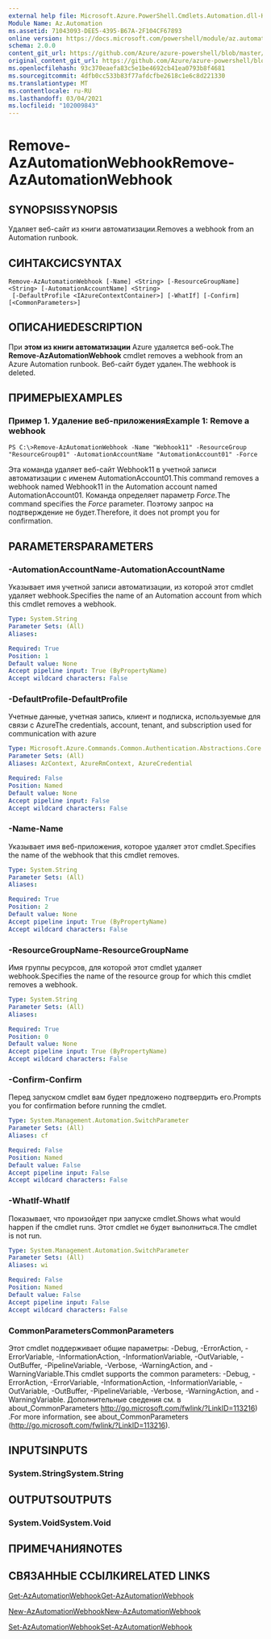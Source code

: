 ```yaml
---
external help file: Microsoft.Azure.PowerShell.Cmdlets.Automation.dll-Help.xml
Module Name: Az.Automation
ms.assetid: 71043093-DEE5-4395-B67A-2F104CF67893
online version: https://docs.microsoft.com/powershell/module/az.automation/remove-azautomationwebhook
schema: 2.0.0
content_git_url: https://github.com/Azure/azure-powershell/blob/master/src/Automation/Automation/help/Remove-AzAutomationWebhook.md
original_content_git_url: https://github.com/Azure/azure-powershell/blob/master/src/Automation/Automation/help/Remove-AzAutomationWebhook.md
ms.openlocfilehash: 93c370eaefa83c5e1be4692cb41ea0793b8f4681
ms.sourcegitcommit: 4dfb0cc533b83f77afdcfbe2618c1e6c8d221330
ms.translationtype: MT
ms.contentlocale: ru-RU
ms.lasthandoff: 03/04/2021
ms.locfileid: "102009843"
---
```

# <span data-ttu-id="a7164-101">Remove-AzAutomationWebhook</span><span class="sxs-lookup"><span data-stu-id="a7164-101">Remove-AzAutomationWebhook</span></span>

## <span data-ttu-id="a7164-102">SYNOPSIS</span><span class="sxs-lookup"><span data-stu-id="a7164-102">SYNOPSIS</span></span>
<span data-ttu-id="a7164-103">Удаляет веб-сайт из книги автоматизации.</span><span class="sxs-lookup"><span data-stu-id="a7164-103">Removes a webhook from an Automation runbook.</span></span>

## <span data-ttu-id="a7164-104">СИНТАКСИС</span><span class="sxs-lookup"><span data-stu-id="a7164-104">SYNTAX</span></span>

```
Remove-AzAutomationWebhook [-Name] <String> [-ResourceGroupName] <String> [-AutomationAccountName] <String>
 [-DefaultProfile <IAzureContextContainer>] [-WhatIf] [-Confirm] [<CommonParameters>]
```

## <span data-ttu-id="a7164-105">ОПИСАНИЕ</span><span class="sxs-lookup"><span data-stu-id="a7164-105">DESCRIPTION</span></span>
<span data-ttu-id="a7164-106">При **этом из книги автоматизации** Azure удаляется веб-ook.</span><span class="sxs-lookup"><span data-stu-id="a7164-106">The **Remove-AzAutomationWebhook** cmdlet removes a webhook from an Azure Automation runbook.</span></span>
<span data-ttu-id="a7164-107">Веб-сайт будет удален.</span><span class="sxs-lookup"><span data-stu-id="a7164-107">The webhook is deleted.</span></span>

## <span data-ttu-id="a7164-108">ПРИМЕРЫ</span><span class="sxs-lookup"><span data-stu-id="a7164-108">EXAMPLES</span></span>

### <span data-ttu-id="a7164-109">Пример 1. Удаление веб-приложения</span><span class="sxs-lookup"><span data-stu-id="a7164-109">Example 1: Remove a webhook</span></span>
```
PS C:\>Remove-AzAutomationWebhook -Name "Webhook11" -ResourceGroup "ResourceGroup01" -AutomationAccountName "AutomationAccount01" -Force
```

<span data-ttu-id="a7164-110">Эта команда удаляет веб-сайт Webhook11 в учетной записи автоматизации с именем AutomationAccount01.</span><span class="sxs-lookup"><span data-stu-id="a7164-110">This command removes a webhook named Webhook11 in the Automation account named AutomationAccount01.</span></span>
<span data-ttu-id="a7164-111">Команда определяет параметр *Force.*</span><span class="sxs-lookup"><span data-stu-id="a7164-111">The command specifies the *Force* parameter.</span></span>
<span data-ttu-id="a7164-112">Поэтому запрос на подтверждение не будет.</span><span class="sxs-lookup"><span data-stu-id="a7164-112">Therefore, it does not prompt you for confirmation.</span></span>

## <span data-ttu-id="a7164-113">PARAMETERS</span><span class="sxs-lookup"><span data-stu-id="a7164-113">PARAMETERS</span></span>

### <span data-ttu-id="a7164-114">-AutomationAccountName</span><span class="sxs-lookup"><span data-stu-id="a7164-114">-AutomationAccountName</span></span>
<span data-ttu-id="a7164-115">Указывает имя учетной записи автоматизации, из которой этот cmdlet удаляет webhook.</span><span class="sxs-lookup"><span data-stu-id="a7164-115">Specifies the name of an Automation account from which this cmdlet removes a webhook.</span></span>

```yaml
Type: System.String
Parameter Sets: (All)
Aliases:

Required: True
Position: 1
Default value: None
Accept pipeline input: True (ByPropertyName)
Accept wildcard characters: False
```

### <span data-ttu-id="a7164-116">-DefaultProfile</span><span class="sxs-lookup"><span data-stu-id="a7164-116">-DefaultProfile</span></span>
<span data-ttu-id="a7164-117">Учетные данные, учетная запись, клиент и подписка, используемые для связи с Azure</span><span class="sxs-lookup"><span data-stu-id="a7164-117">The credentials, account, tenant, and subscription used for communication with azure</span></span>

```yaml
Type: Microsoft.Azure.Commands.Common.Authentication.Abstractions.Core.IAzureContextContainer
Parameter Sets: (All)
Aliases: AzContext, AzureRmContext, AzureCredential

Required: False
Position: Named
Default value: None
Accept pipeline input: False
Accept wildcard characters: False
```

### <span data-ttu-id="a7164-118">-Name</span><span class="sxs-lookup"><span data-stu-id="a7164-118">-Name</span></span>
<span data-ttu-id="a7164-119">Указывает имя веб-приложения, которое удаляет этот cmdlet.</span><span class="sxs-lookup"><span data-stu-id="a7164-119">Specifies the name of the webhook that this cmdlet removes.</span></span>

```yaml
Type: System.String
Parameter Sets: (All)
Aliases:

Required: True
Position: 2
Default value: None
Accept pipeline input: True (ByPropertyName)
Accept wildcard characters: False
```

### <span data-ttu-id="a7164-120">-ResourceGroupName</span><span class="sxs-lookup"><span data-stu-id="a7164-120">-ResourceGroupName</span></span>
<span data-ttu-id="a7164-121">Имя группы ресурсов, для которой этот cmdlet удаляет webhook.</span><span class="sxs-lookup"><span data-stu-id="a7164-121">Specifies the name of the resource group for which this cmdlet removes a webhook.</span></span>

```yaml
Type: System.String
Parameter Sets: (All)
Aliases:

Required: True
Position: 0
Default value: None
Accept pipeline input: True (ByPropertyName)
Accept wildcard characters: False
```

### <span data-ttu-id="a7164-122">-Confirm</span><span class="sxs-lookup"><span data-stu-id="a7164-122">-Confirm</span></span>
<span data-ttu-id="a7164-123">Перед запуском cmdlet вам будет предложено подтвердить его.</span><span class="sxs-lookup"><span data-stu-id="a7164-123">Prompts you for confirmation before running the cmdlet.</span></span>

```yaml
Type: System.Management.Automation.SwitchParameter
Parameter Sets: (All)
Aliases: cf

Required: False
Position: Named
Default value: False
Accept pipeline input: False
Accept wildcard characters: False
```

### <span data-ttu-id="a7164-124">-WhatIf</span><span class="sxs-lookup"><span data-stu-id="a7164-124">-WhatIf</span></span>
<span data-ttu-id="a7164-125">Показывает, что произойдет при запуске cmdlet.</span><span class="sxs-lookup"><span data-stu-id="a7164-125">Shows what would happen if the cmdlet runs.</span></span>
<span data-ttu-id="a7164-126">Этот cmdlet не будет выполниться.</span><span class="sxs-lookup"><span data-stu-id="a7164-126">The cmdlet is not run.</span></span>

```yaml
Type: System.Management.Automation.SwitchParameter
Parameter Sets: (All)
Aliases: wi

Required: False
Position: Named
Default value: False
Accept pipeline input: False
Accept wildcard characters: False
```

### <span data-ttu-id="a7164-127">CommonParameters</span><span class="sxs-lookup"><span data-stu-id="a7164-127">CommonParameters</span></span>
<span data-ttu-id="a7164-128">Этот cmdlet поддерживает общие параметры: -Debug, -ErrorAction, -ErrorVariable, -InformationAction, -InformationVariable, -OutVariable, -OutBuffer, -PipelineVariable, -Verbose, -WarningAction, and -WarningVariable.</span><span class="sxs-lookup"><span data-stu-id="a7164-128">This cmdlet supports the common parameters: -Debug, -ErrorAction, -ErrorVariable, -InformationAction, -InformationVariable, -OutVariable, -OutBuffer, -PipelineVariable, -Verbose, -WarningAction, and -WarningVariable.</span></span> <span data-ttu-id="a7164-129">Дополнительные сведения см. в about_CommonParameters http://go.microsoft.com/fwlink/?LinkID=113216) .</span><span class="sxs-lookup"><span data-stu-id="a7164-129">For more information, see about_CommonParameters (http://go.microsoft.com/fwlink/?LinkID=113216).</span></span>

## <span data-ttu-id="a7164-130">INPUTS</span><span class="sxs-lookup"><span data-stu-id="a7164-130">INPUTS</span></span>

### <span data-ttu-id="a7164-131">System.String</span><span class="sxs-lookup"><span data-stu-id="a7164-131">System.String</span></span>

## <span data-ttu-id="a7164-132">OUTPUTS</span><span class="sxs-lookup"><span data-stu-id="a7164-132">OUTPUTS</span></span>

### <span data-ttu-id="a7164-133">System.Void</span><span class="sxs-lookup"><span data-stu-id="a7164-133">System.Void</span></span>

## <span data-ttu-id="a7164-134">ПРИМЕЧАНИЯ</span><span class="sxs-lookup"><span data-stu-id="a7164-134">NOTES</span></span>

## <span data-ttu-id="a7164-135">СВЯЗАННЫЕ ССЫЛКИ</span><span class="sxs-lookup"><span data-stu-id="a7164-135">RELATED LINKS</span></span>

[<span data-ttu-id="a7164-136">Get-AzAutomationWebhook</span><span class="sxs-lookup"><span data-stu-id="a7164-136">Get-AzAutomationWebhook</span></span>](./Get-AzAutomationWebhook.md)

[<span data-ttu-id="a7164-137">New-AzAutomationWebhook</span><span class="sxs-lookup"><span data-stu-id="a7164-137">New-AzAutomationWebhook</span></span>](./New-AzAutomationWebhook.md)

[<span data-ttu-id="a7164-138">Set-AzAutomationWebhook</span><span class="sxs-lookup"><span data-stu-id="a7164-138">Set-AzAutomationWebhook</span></span>](./Set-AzAutomationWebhook.md)


